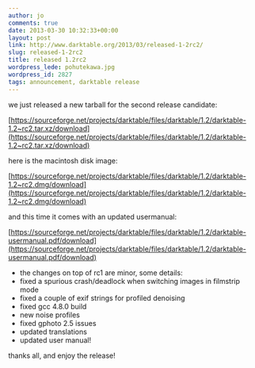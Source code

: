 ```yaml
---
author: jo
comments: true
date: 2013-03-30 10:32:33+00:00
layout: post
link: http://www.darktable.org/2013/03/released-1-2rc2/
slug: released-1-2rc2
title: released 1.2rc2
wordpress_lede: pohutekawa.jpg
wordpress_id: 2827
tags: announcement, darktable release
---
```


we just released a new tarball for the second release candidate:

[https://sourceforge.net/projects/darktable/files/darktable/1.2/darktable-1.2~rc2.tar.xz/download](https://sourceforge.net/projects/darktable/files/darktable/1.2/darktable-1.2~rc2.tar.xz/download)

here is the macintosh disk image:

[https://sourceforge.net/projects/darktable/files/darktable/1.2/darktable-1.2~rc2.dmg/download](https://sourceforge.net/projects/darktable/files/darktable/1.2/darktable-1.2~rc2.dmg/download)

and this time it comes with an updated usermanual:

[https://sourceforge.net/projects/darktable/files/darktable/1.2/darktable-usermanual.pdf/download](https://sourceforge.net/projects/darktable/files/darktable/1.2/darktable-usermanual.pdf/download)

* the changes on top of rc1 are minor, some details:
* fixed a spurious crash/deadlock when switching images in filmstrip mode
* fixed a couple of exif strings for profiled denoising
* fixed gcc 4.8.0 build
* new noise profiles
* fixed gphoto 2.5 issues
* updated translations
* updated user manual!

thanks all, and enjoy the release!
